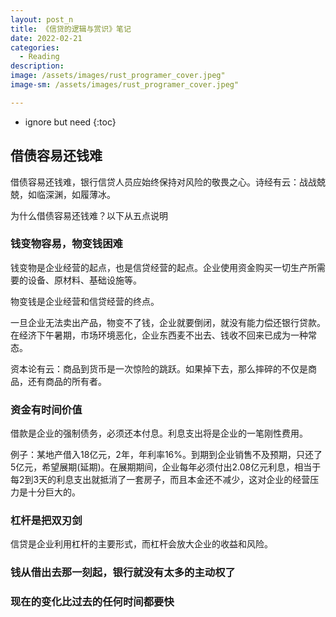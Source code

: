 ```yaml
---
layout: post_n
title: 《信贷的逻辑与赏识》笔记
date: 2022-02-21
categories:
  - Reading
description: 
image: /assets/images/rust_programer_cover.jpeg"
image-sm: /assets/images/rust_programer_cover.jpeg"

---
```

* ignore but need
{:toc}

## 借债容易还钱难

借债容易还钱难，银行信贷人员应始终保持对风险的敬畏之心。诗经有云：战战兢兢，如临深渊，如履薄冰。

为什么借债容易还钱难？以下从五点说明

### 钱变物容易，物变钱困难

钱变物是企业经营的起点，也是信贷经营的起点。企业使用资金购买一切生产所需要的设备、原材料、基础设施等。

物变钱是企业经营和信贷经营的终点。

一旦企业无法卖出产品，物变不了钱，企业就要倒闭，就没有能力偿还银行贷款。在经济下午暑期，市场环境恶化，企业东西麦不出去、钱收不回来已成为一种常态。

资本论有云：商品到货币是一次惊险的跳跃。如果掉下去，那么摔碎的不仅是商品，还有商品的所有者。

### 资金有时间价值

借款是企业的强制债务，必须还本付息。利息支出将是企业的一笔刚性费用。

例子：某地产借入18亿元，2年，年利率16%。到期到企业销售不及预期，只还了5亿元，希望展期(延期)。在展期期间，企业每年必须付出2.08亿元利息，相当于每2到3天的利息支出就抵消了一套房子，而且本金还不减少，这对企业的经营压力是十分巨大的。

### 杠杆是把双刃剑

信贷是企业利用杠杆的主要形式，而杠杆会放大企业的收益和风险。

### 钱从借出去那一刻起，银行就没有太多的主动权了

### 现在的变化比过去的任何时间都要快






